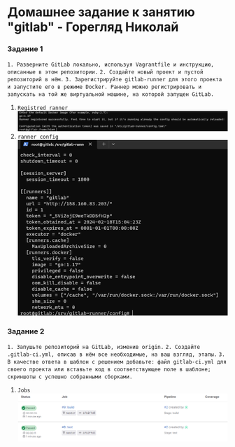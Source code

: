 # Домашнее задание к занятию "gitlab" - Горегляд Николай

### Задание 1

`1. Разверните GitLab локально, используя Vagrantfile и инструкцию, описанные в этом репозитории.`
`2. Создайте новый проект и пустой репозиторий в нём.`
`3. Зарегистрируйте gitlab-runner для этого проекта и запустите его в режиме Docker. Раннер можно регистрировать и запускать на той же виртуальной машине, на которой запущен GitLab.`


1. `Registred ranner`
   ![success](https://github.com/nick-mp/gitlab-hw2/blob/master/Screenshot%202024-02-18%20180724.png)
2. `ranner config`
   ![config](https://github.com/nick-mp/gitlab-hw2/blob/master/Screenshot%202024-02-18%20180927.png)

### Задание 2


`1. Запушьте репозиторий на GitLab, изменив origin.`
`2. Создайте .gitlab-ci.yml, описав в нём все необходимые, на ваш взгляд, этапы.`
`3. В качестве ответа в шаблон с решением добавьте: файл gitlab-ci.yml для своего проекта или вставьте код в соответствующее поле в шаблоне; скриншоты с успешно собранными сборками.`


1. `Jobs`
   ![success](https://github.com/nick-mp/gitlab-hw2/blob/master/Jobs_complete.png)
